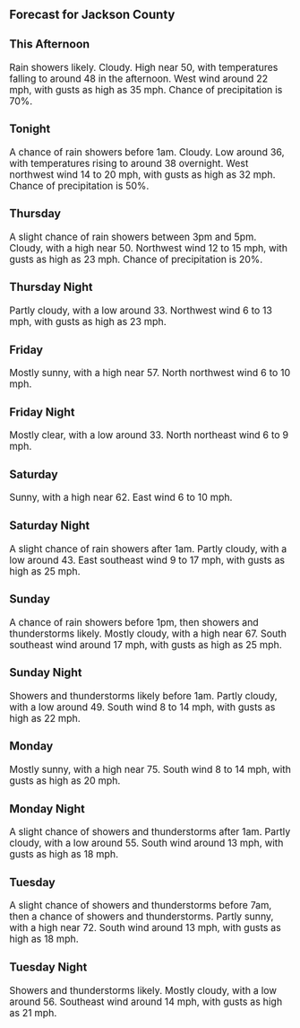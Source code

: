 <div>
   <h2>Forecast for Jackson County</h2>
   <p>
      <div style="font-size:120%">
         <h3>This Afternoon</h3>Rain showers likely. Cloudy. High near 50, with temperatures falling to around 48 in the afternoon. West wind around 22 mph,
         with gusts as high as 35 mph. Chance of precipitation is 70%.<br></div>
   </p>
   <p>
      <div style="font-size:120%">
         <h3>Tonight</h3>A chance of rain showers before 1am. Cloudy. Low around 36, with temperatures rising to around 38 overnight. West northwest
         wind 14 to 20 mph, with gusts as high as 32 mph. Chance of precipitation is 50%.<br></div>
   </p>
   <p>
      <div style="font-size:120%">
         <h3>Thursday</h3>A slight chance of rain showers between 3pm and 5pm. Cloudy, with a high near 50. Northwest wind 12 to 15 mph, with gusts
         as high as 23 mph. Chance of precipitation is 20%.<br></div>
   </p>
   <p>
      <div style="font-size:120%">
         <h3>Thursday Night</h3>Partly cloudy, with a low around 33. Northwest wind 6 to 13 mph, with gusts as high as 23 mph.<br></div>
   </p>
   <p>
      <div style="font-size:120%">
         <h3>Friday</h3>Mostly sunny, with a high near 57. North northwest wind 6 to 10 mph.<br></div>
   </p>
   <p>
      <div style="font-size:120%">
         <h3>Friday Night</h3>Mostly clear, with a low around 33. North northeast wind 6 to 9 mph.<br></div>
   </p>
   <p>
      <div style="font-size:120%">
         <h3>Saturday</h3>Sunny, with a high near 62. East wind 6 to 10 mph.<br></div>
   </p>
   <p>
      <div style="font-size:120%">
         <h3>Saturday Night</h3>A slight chance of rain showers after 1am. Partly cloudy, with a low around 43. East southeast wind 9 to 17 mph, with gusts
         as high as 25 mph.<br></div>
   </p>
   <p>
      <div style="font-size:120%">
         <h3>Sunday</h3>A chance of rain showers before 1pm, then showers and thunderstorms likely. Mostly cloudy, with a high near 67. South southeast
         wind around 17 mph, with gusts as high as 25 mph.<br></div>
   </p>
   <p>
      <div style="font-size:120%">
         <h3>Sunday Night</h3>Showers and thunderstorms likely before 1am. Partly cloudy, with a low around 49. South wind 8 to 14 mph, with gusts as high
         as 22 mph.<br></div>
   </p>
   <p>
      <div style="font-size:120%">
         <h3>Monday</h3>Mostly sunny, with a high near 75. South wind 8 to 14 mph, with gusts as high as 20 mph.<br></div>
   </p>
   <p>
      <div style="font-size:120%">
         <h3>Monday Night</h3>A slight chance of showers and thunderstorms after 1am. Partly cloudy, with a low around 55. South wind around 13 mph, with
         gusts as high as 18 mph.<br></div>
   </p>
   <p>
      <div style="font-size:120%">
         <h3>Tuesday</h3>A slight chance of showers and thunderstorms before 7am, then a chance of showers and thunderstorms. Partly sunny, with a
         high near 72. South wind around 13 mph, with gusts as high as 18 mph.<br></div>
   </p>
   <p>
      <div style="font-size:120%">
         <h3>Tuesday Night</h3>Showers and thunderstorms likely. Mostly cloudy, with a low around 56. Southeast wind around 14 mph, with gusts as high as
         21 mph.<br></div>
   </p>
</div>